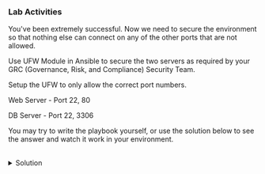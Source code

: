 ### Lab Activities
You've been extremely successful. Now we need to secure the environment so that nothing else can connect on any of the other ports that are not allowed.

Use UFW Module in Ansible to secure the two servers as required by your GRC (Governance, Risk, and Compliance) Security Team.

Setup the UFW to only allow the correct port numbers. 

Web Server - Port 22, 80

DB Server - Port 22, 3306

You may try to write the playbook yourself, or use the solution below to see the answer and watch it work in your environment.

<br>
<details>
<summary>Solution</summary>

Check the file /root/ufw_setup.yaml to see how to setup the firewall for the required exposed ports.

```plain
cat /root/ufw_setup.yaml
```{{exec}}

Inspect the ufw_setup.yaml file. What is the purpose of each of the tasks in the playbook? Which do you expect to run on both servers? Which do you expect to only run on some servers? Why?

Run the file to see what happens and verify operations.

```plain
ansible-playbook -i /root/hosts /root/ufw_setup.yaml
```{{exec}}

Now you can test and see that only the ports that you expect to be available are able to be connected to.

Verify the configurations of the firewalls are different:

```plain
ufw status
ssh node01 'ufw status'
```{{exec}}

Are they configured like you would expect? Why or why not?

```plain
timeout 3 nc -vz node01 80
timeout 3 nc -vz node01 22
timeout 3 nc -vz node01 40200
timeout 3 nc -vz controlplane 3306
ssh node01 'timeout 3 nc -vz controlplane 22'
ssh node01 'timeout 3 nc -vz controlplane 40200'
```{{exec}}

Did you see the timeouts on the ports that you expect to? Did this deployer act as you expected? What could you do to improve this operation?

</details>
